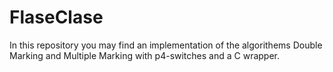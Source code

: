 # FlaseClase
In this repository you may find an implementation of the algorithems Double Marking and Multiple Marking with p4-switches and a C wrapper.
